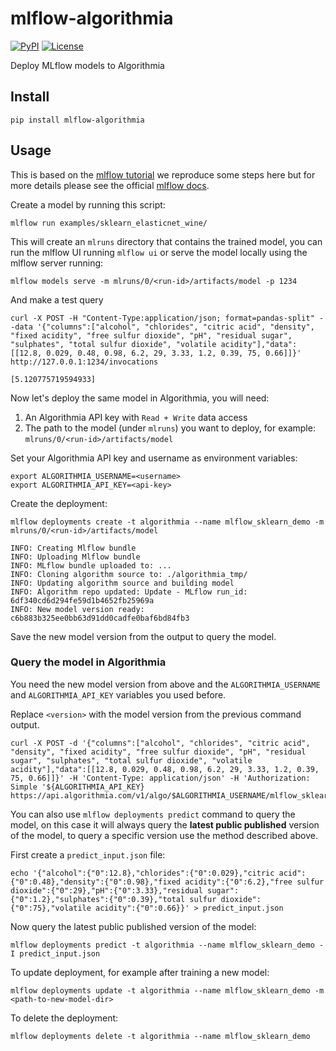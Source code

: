 # mlflow-algorithmia

[![PyPI](https://badge.fury.io/py/mlflow-algorithmia.svg)](https://pypi.org/project/mlflow-algorithmia/)
[![License](http://img.shields.io/:license-Apache%202-blue.svg)](https://github.com/algorithmiaio/mlflow-algorithmia/blob/master/LICENSE.txt)

Deploy MLflow models to Algorithmia

## Install

```
pip install mlflow-algorithmia
```

## Usage

This is based on the [mlflow tutorial](https://www.mlflow.org/docs/latest/tutorials-and-examples/tutorial.html)
we reproduce some steps here but for more details please see the official [mlflow docs](https://www.mlflow.org/docs).

Create a model by running this script:

```
mlflow run examples/sklearn_elasticnet_wine/
```

This will create an `mlruns` directory that contains the trained model,
you can run the mlflow UI running `mlflow ui` or serve the model locally using the
mlflow server running:

```
mlflow models serve -m mlruns/0/<run-id>/artifacts/model -p 1234
```

And make a test query

```
curl -X POST -H "Content-Type:application/json; format=pandas-split" --data '{"columns":["alcohol", "chlorides", "citric acid", "density", "fixed acidity", "free sulfur dioxide", "pH", "residual sugar", "sulphates", "total sulfur dioxide", "volatile acidity"],"data":[[12.8, 0.029, 0.48, 0.98, 6.2, 29, 3.33, 1.2, 0.39, 75, 0.66]]}' http://127.0.0.1:1234/invocations

[5.120775719594933]
```

Now let's deploy the same model in Algorithmia, you will need:

1. An Algorithmia API key with `Read + Write` data access
2. The path to the model (under `mlruns`) you want to deploy, for example: `mlruns/0/<run-id>/artifacts/model`

Set your Algorithmia API key and username as environment variables:

```
export ALGORITHMIA_USERNAME=<username>
export ALGORITHMIA_API_KEY=<api-key>
```

Create the deployment:

```
mlflow deployments create -t algorithmia --name mlflow_sklearn_demo -m mlruns/0/<run-id>/artifacts/model
```

```
INFO: Creating Mlflow bundle
INFO: Uploading Mlflow bundle
INFO: MLflow bundle uploaded to: ...
INFO: Cloning algorithm source to: ./algorithmia_tmp/
INFO: Updating algorithm source and building model
INFO: Algorithm repo updated: Update - MLflow run_id: 6df340cd6d294fe59d1b4652fb25969a
INFO: New model version ready: c6b883b325ee0bb63d91dd0cadfe0baf6bd84fb3
```

Save the new model version from the output to query the model.

### Query the model in Algorithmia

You need the new model version from above and the `ALGORITHMIA_USERNAME` and `ALGORITHMIA_API_KEY` variables you used before.

Replace `<version>` with the model version from the previous command output.

```
curl -X POST -d '{"columns":["alcohol", "chlorides", "citric acid", "density", "fixed acidity", "free sulfur dioxide", "pH", "residual sugar", "sulphates", "total sulfur dioxide", "volatile acidity"],"data":[[12.8, 0.029, 0.48, 0.98, 6.2, 29, 3.33, 1.2, 0.39, 75, 0.66]]}' -H 'Content-Type: application/json' -H 'Authorization: Simple '${ALGORITHMIA_API_KEY} https://api.algorithmia.com/v1/algo/$ALGORITHMIA_USERNAME/mlflow_sklearn_demo/<version>
```

You can also use `mlflow deployments predict` command to query the model, on this case it will always query the **latest public published** version of the model, to query a specific version use the method described above.

First create a `predict_input.json` file:

```
echo '{"alcohol":{"0":12.8},"chlorides":{"0":0.029},"citric acid":{"0":0.48},"density":{"0":0.98},"fixed acidity":{"0":6.2},"free sulfur dioxide":{"0":29},"pH":{"0":3.33},"residual sugar":{"0":1.2},"sulphates":{"0":0.39},"total sulfur dioxide":{"0":75},"volatile acidity":{"0":0.66}}' > predict_input.json
```

Now query the latest public published version of the model:

```
mlflow deployments predict -t algorithmia --name mlflow_sklearn_demo -I predict_input.json
```

To update deployment, for example after training a new model:

```
mlflow deployments update -t algorithmia --name mlflow_sklearn_demo -m <path-to-new-model-dir>
```

To delete the deployment:

```
mlflow deployments delete -t algorithmia --name mlflow_sklearn_demo
```
